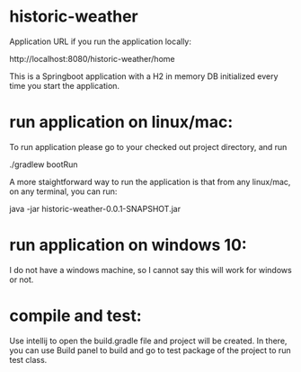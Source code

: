 # historic-weather

Application URL if you run the application locally:

http://localhost:8080/historic-weather/home

This is a Springboot application with a H2 in memory DB initialized every time you start the application.

# run application on linux/mac:

To run application please go to your checked out project directory, and run

./gradlew bootRun

A more staightforward way to run the application is that from any linux/mac, on any terminal, you can run:

java -jar historic-weather-0.0.1-SNAPSHOT.jar

# run application on windows 10:

I do not have a windows machine, so I cannot say this will work for windows or not.

# compile and test:

Use intellij to open the build.gradle file and project will be created. In there, you can use Build panel to build and go to test package of the project to run test class.


